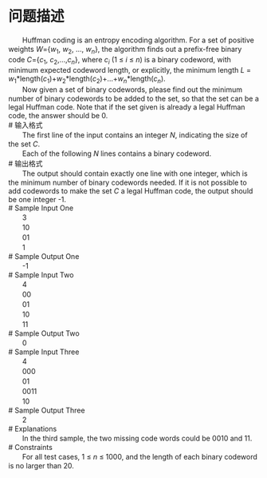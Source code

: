 <div id="pcont1" style="margin-top:20px; display:block;">

# 问题描述

<div class="pdcont">　　Huffman coding is an entropy encoding algorithm. For a set of positive weights <i>W</i>={<i>w</i><sub>1</sub>, <i>w</i><sub>2</sub>, …, <i>w<sub>n</sub></i>}, the algorithm finds out a prefix-free binary code <i>C</i>={<i>c</i><sub>1</sub>, <i>c</i><sub>2</sub>,…,<i>c<sub>n</sub></i>}, where <i>c<sub>i</sub></i>  (1 ≤ <i>i</i> ≤ <i>n</i>) is a binary codeword, with minimum expected codeword length, or explicitly, the minimum length <i>L </i>= <i>w</i><sub>1</sub>*length(<i>c</i><sub>1</sub>)+<i>w</i><sub>2</sub>*length(<i>c</i><sub>2</sub>)+…+<i>w<sub>n</sub></i>*length(<i>c<sub>n</sub></i>).<br/>
　　Now given a set of binary codewords, please find out the minimum number of binary codewords to be added to the set, so that the set can be a legal Huffman code. Note that if the set given is already a legal Huffman code, the answer should be 0.</div>
# 输入格式

<div class="pdcont">　　The first line of the input contains an integer <i>N</i>, indicating the size of the set <i>C</i>.<br/>
　　Each of the following <i>N</i> lines contains a binary codeword.</div>
# 输出格式

<div class="pdcont">　　The output should contain exactly one line with one integer, which is the minimum number of binary codewords needed. If it is not possible to add codewords to make the set <i>C</i> a legal Huffman code, the output should be one integer -1.</div>
# Sample Input One

<div class="pdcont">　　3<br/>
　　10<br/>
　　01<br/>
　　1</div>
# Sample Output One

<div class="pdcont">　　-1</div>
# Sample Input Two

<div class="pdcont">　　4<br/>
　　00<br/>
　　01<br/>
　　10<br/>
　　11</div>
# Sample Output Two

<div class="pdcont">　　0</div>
# Sample Input Three

<div class="pdcont">　　4<br/>
　　000<br/>
　　01<br/>
　　0011<br/>
　　10</div>
# Sample Output Three

<div class="pdcont">　　2</div>
# Explanations

<div class="pdcont">　　In the third sample, the two missing code words could be 0010 and 11.</div>
# Constraints

<div class="pdcont">　　For all test cases, 1 ≤ <i>n</i> ≤ 1000, and the length of each binary codeword is no larger than 20.</div>

</div>